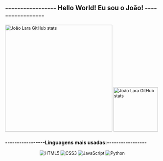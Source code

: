 ## ----------------- Hello World!  Eu sou o João! -----------------

<!--- 
- 🔭 Trabalho com suporte técnico
- 🌱 Estudando Front-end e Design 
- 🎨 Ilustrador
- 😄 Pronouns: Ele/Dele
- 👾 Tecnologia e Arte 🖤
-->
<div style="display: inline_block">
  
  <img src="https://github-readme-stats.vercel.app/api?username=JoaovLara&rank_icon=github&show_icons=true&&theme=highcontrast" alt="João Lara GitHub stats" width="350"/>
  <img src="https://github-readme-stats.vercel.app/api/top-langs/?username=JoaovLara&layout=compact&langs&theme=highcontrast" alt="João Lara GitHub stats" widht="350" height="145"/>  
</div>



### -----------------Linguagens mais usadas:-----------------

<div align="center">

  ![HTML5](https://img.shields.io/badge/-HTML5-E34F26?logo=html5&logoColor=ffffff)
  ![CSS3](https://img.shields.io/badge/-CSS3-1572B6?logo=css3&logoColor=ffffff)
  ![JavaScript](https://img.shields.io/badge/-JavaScript-F7DF1E?logo=javascript&logoColor=000000)
  ![Python](https://img.shields.io/badge/-Python-3776AB?logo=python&logoColor=ffffff) 

</div>

